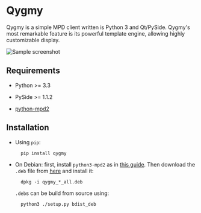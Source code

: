 Qygmy
=====

Qygmy is a simple MPD client written is Python 3 and Qt/PySide. Qygmy's most
remarkable feature is its powerful template engine, allowing highly
customizable display.

![Sample screenshot](http://i.imgur.com/xWqxhqp.png)

Requirements
------------

* Python >= 3.3
* PySide >= 1.1.2
* [python-mpd2][1]

  [1]: https://github.com/Mic92/python-mpd2

Installation
------------

* Using `pip`:

        pip install qygmy

* On Debian: first, install `python3-mpd2` as in [this guide][2]. Then download
  the `.deb` file from [here][3] and install it:

        dpkg -i qygmy_*_all.deb

  `.deb`s can be build from source using:

        python3 ./setup.py bdist_deb

  [2]: https://github.com/Mic92/python-mpd2/blob/master/INSTALL.rst#debian
  [3]: https://pypi.python.org/pypi/qygmy
